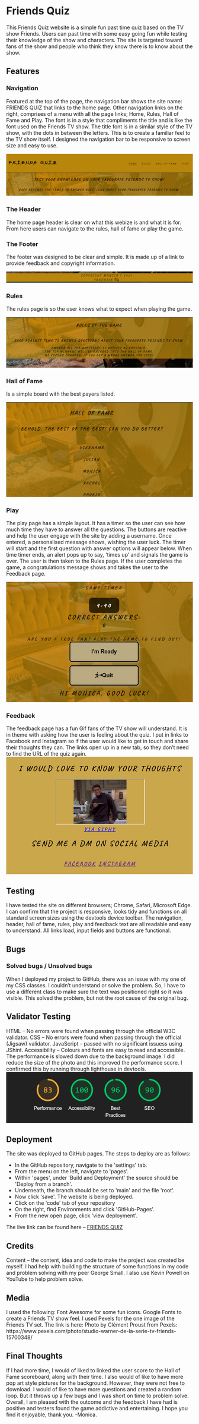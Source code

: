 <h1>Friends Quiz</h1>

<p>This Friends Quiz website is a simple fun past time quiz based on the TV show Friends. Users can past time with some easy going fun while testing their knowledge of the show and characters. The site is targeted toward fans of the show and people who think they know there is to know about the show.</p>

<h2>Features</h2>
<h3>Navigation</h3>
<p>Featured at the top of the page, the navigation bar shows the site name: FRIENDS QUIZ that links to the home page. Other navigation links on the right, comprises of a menu with all the page links; Home, Rules, Hall of Fame and Play. The font is in a style that compliments the title and is like the font used on the Friends TV show. The title font is in a similar style of the TV show, with the dots in between the letters. This is to create a familiar feel to the TV show itself. I designed the navigation bar to be responsive to screen size and easy to use.</p>

<img src="assests/images/nav bar.png">

<h3>The Header</h3>
<p>The home page header is clear on what this webize is and what it is for. From here users can navigate to the rules, hall of fame or play the game.</p>

<h3>The Footer</h3>
<p>The footer was designed to be clear and simple. It is made up of a link to provide feedback and copyright information.</p>
<img src="assests/images/footer.png">

<h3>Rules</h3>
<p>The rules page is so the user knows what to expect when playing the game.</p> 
<img src="assests/images/rules.png">

<h3>Hall of Fame</h3>
<p>Is a simple board with the best payers listed.</p>
<img src="assests/images/halloffame.png">

<h3>Play</h3>
<p>The play page has a simple layout. It has a timer so the user can see how much time they have to answer all the questions. 
The buttons are reactive and help the user engage with the site by adding a username. Once entered, a personalised message shows, wishing the user luck. The timer will start and the first question with answer options will appear below. 
When time timer ends, an alert pops up to say, ‘times up’ and signals the game is over. The user is then taken to the Rules page. If the user completes the game, a congratulations message shows and takes the user to the Feedback page.</p>
<img src="assests/images/play.png">

<h3>Feedback</h3> 
The feedback page has a fun Gif fans of the TV show will understand. It is in theme with asking how the user is feeling about the quiz. I put in links to Facebook and Instagram so if the user would like to get in touch and share their thoughts they can. The links open up in a new tab, so they don’t need to find the URL of the quiz again.
<img src="assests/images/feedback.png">

<h2>Testing</h2>
I have tested the site on different browsers; Chrome, Safari, Microsoft Edge.
I can confirm that the project is responsive, looks tidy and functions on all standard screen sizes using the devtools device toolbar.
The navigation, header, hall of fame, rules, play and feedback text are all readable and easy to understand.
All links load, input fields and buttons are functional. 

<h2>Bugs</h2>
<h3>Solved bugs / Unsolved bugs</h3>
When I deployed my project to GitHub, there was an issue with my one of my CSS classes. I couldn’t understand or solve the problem. So, I have to use a different class to make sure the text was positioned right so it was visible.  This solved the problem, but not the root cause of the original bug. 

<h2>Validator Testing</h2>
HTML – No errors were found when passing through the official W3C validator.
CSS – No errors were found when passing through the official (Jigsaw) validator.
JavaScript - passed with no significant issuess using JShint.
Accessibility – Colours and fonts are easy to read and accessible. The performance is slowed down due to the background image. I did reduce the size of the photo and this improved the performance score. I confirmed this by running through lighthouse in devtools.
<img src="assests/images/lighthouse.png">

<h2>Deployment</h2>
The site was deployed to GitHub pages. The steps to deploy are as follows:
<ul>
<li>In the GitHub repository, navigate to the 'settings' tab.</li>
<li>From the menu on the left, navigate to 'pages'.</li>
<li>Within 'pages', under 'Build and Deployment' the source should be 'Deploy from a branch'.</li>
<li>Underneath, the branch should be set to 'main' and the file 'root'.</li>
<li>Now click 'save'. The website is being deployed.</li>
<li>Click on the 'code' tab of your repository </li>
<li>On the right, find Environments and click 'GitHub-Pages'.</li>
<li>From the new open page, click 'view deployment'.</li>
</ul>

The live link can be found here – <a href="https://monicathomas8.github.io/quiz-game-p2/"  target="_blank">FRIENDS QUIZ</a>

<h2>Credits</h2>
Content – the content, idea and code to make the project was created be myself. I had help with building the structure of some functions in my code and problem solving with my peer George Small. I also use Kevin Powell on YouTube to help problem solve.

<h2>Media</h2>
I used the following: 
Font Awesome for some fun icons.
Google Fonts to create a Friends TV show feel. 
I used Pexels for the one image of the Friends TV set. The link is here:
Photo by Clément Proust from Pexels: https://www.pexels.com/photo/studio-warner-de-la-serie-tv-friends-15700348/
	
<h2>Final Thoughts</h2>
If I had more time, I would of liked to linked the user score to the Hall of Fame scoreboard, along with their time.  I also would of like to have more pop art style pictures for the background. However, they were not free to download. I would of like to have more questions and created a random loop. But it throws up a few bugs and I was short on time to problem solve. Overall, I am pleased with the outcome and the feedback I have had is positive and testers found the game addictive and entertaining. I hope you find it enjoyable, thank you.
 -Monica. 
